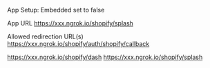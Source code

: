 App Setup:
Embedded set to false

App URL
https://xxx.ngrok.io/shopify/splash

Allowed redirection URL(s)
https://xxx.ngrok.io/shopify/auth/shopify/callback

https://xxx.ngrok.io/shopify/dash
https://xxx.ngrok.io/shopify/splash
